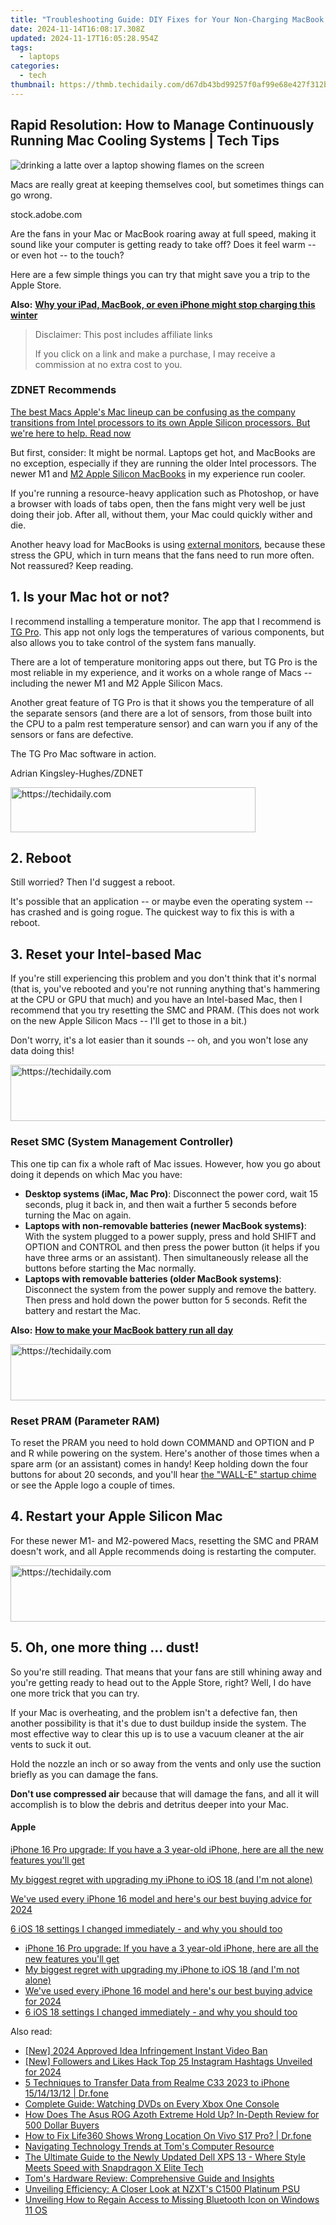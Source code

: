 ```yaml
---
title: "Troubleshooting Guide: DIY Fixes for Your Non-Charging MacBook Pro (No Cost Solutions) | ZDNet Tech Tips"
date: 2024-11-14T16:08:17.308Z
updated: 2024-11-17T16:05:28.954Z
tags:
  - laptops
categories:
  - tech
thumbnail: https://thmb.techidaily.com/d67db43bd99257f0af99e68e427f312b6fcddd2d0ff0d753e05a7e79c9663b0b.jpg
---
```


## Rapid Resolution: How to Manage Continuously Running Mac Cooling Systems | Tech Tips

![drinking a latte over a laptop showing flames on the screen](https://www.zdnet.com/a/img/resize/400fca16bfb2d9ffe223bf111059094c62f8b24f/2022/12/15/8234a444-5891-45a1-96a0-fc6c45f63382/adobestock-272868377.jpg?auto=webp&width=1280)

Macs are really great at keeping themselves cool, but sometimes things can go wrong.

stock.adobe.com

Are the fans in your Mac or MacBook roaring away at full speed, making it sound like your computer is getting ready to take off? Does it feel warm -- or even hot -- to the touch? 

Here are a few simple things you can try that might save you a trip to the Apple Store. 

**Also:** [**Why your iPad, MacBook, or even iPhone might stop charging this winter**](https://www.zdnet.com/article/why-your-ipad-macbook-or-even-iphone-might-stop-charging-this-winter/)

>  Disclaimer: This post includes affiliate links
>
>  If you click on a link and make a purchase, I may receive a commission at no extra cost to you.
>

### **ZDNET** Recommends

[The best Macs Apple's Mac lineup can be confusing as the company transitions from Intel processors to its own Apple Silicon processors. But we're here to help.  Read now](https://www.zdnet.com/article/best-mac/)

But first, consider: It might be normal. Laptops get hot, and MacBooks are no exception, especially if they are running the older Intel processors. The newer M1 and [M2 Apple Silicon MacBooks](https://buy.geni.us/Proxy.ashx?TSID=368250&GR%5FURL=https%3A%2F%2Fwww.amazon.com%2F2022-Apple-MacBook-Laptop-chip%2Fdp%2FB0B3C5HNXJ%3Ftag%3Dzd-buy-button-20%26ascsubtag%3D%5F%5FCOM%5FCLICK%5FID%5F%5F%7C5970eb04-0066-4689-9ca2-84efed263657%7Cdtp&dtb=1) in my experience run cooler. 

If you're running a resource-heavy application such as Photoshop, or have a browser with loads of tabs open, then the fans might very well be just doing their job. After all, without them, your Mac could quickly wither and die. 

Another heavy load for MacBooks is using [external monitors](https://www.zdnet.com/article/best-monitor/), because these stress the GPU, which in turn means that the fans need to run more often. Not reassured? Keep reading. 

## 1\. Is your Mac hot or not?

I recommend installing a temperature monitor. The app that I recommend is [TG Pro](https://www.tunabellysoftware.com/tgpro/). This app not only logs the temperatures of various components, but also allows you to take control of the system fans manually. 

There are a lot of temperature monitoring apps out there, but TG Pro is the most reliable in my experience, and it works on a whole range of Macs -- including the newer M1 and M2 Apple Silicon Macs.

Another great feature of TG Pro is that it shows you the temperature of all the separate sensors (and there are a lot of sensors, from those built into the CPU to a palm rest temperature sensor) and can warn you if any of the sensors or fans are defective.

The TG Pro Mac software in action.

Adrian Kingsley-Hughes/ZDNET

<!-- affiliate ads begin -->
<a href="https://aligracehair.sjv.io/c/5597632/2135359/19272" target="_top" id="2135359">
  <img src="//a.impactradius-go.com/display-ad/19272-2135359" border="0" alt="https://techidaily.com" width="392" height="72"/>
</a>
<img height="0" width="0" src="https://aligracehair.sjv.io/i/5597632/2135359/19272" style="position:absolute;visibility:hidden;" border="0" />
<!-- affiliate ads end -->

## 2\. Reboot

Still worried? Then I'd suggest a reboot.

It's possible that an application -- or maybe even the operating system -- has crashed and is going rogue. The quickest way to fix this is with a reboot.

## 3\. Reset your Intel-based Mac

If you're still experiencing this problem and you don't think that it's normal (that is, you've rebooted and you're not running anything that's hammering at the CPU or GPU that much) and you have an Intel-based Mac, then I recommend that you try resetting the SMC and PRAM. (This does not work on the new Apple Silicon Macs -- I'll get to those in a bit.)

Don't worry, it's a lot easier than it sounds -- oh, and you won't lose any data doing this!

<!-- affiliate ads begin -->
<a href="https://aligracehair.sjv.io/c/5597632/2047351/19272" target="_top" id="2047351">
  <img src="//a.impactradius-go.com/display-ad/19272-2047351" border="0" alt="https://techidaily.com" width="728" height="90"/>
</a>
<img height="0" width="0" src="https://aligracehair.sjv.io/i/5597632/2047351/19272" style="position:absolute;visibility:hidden;" border="0" />
<!-- affiliate ads end -->

###  Reset SMC (System Management Controller)

This one tip can fix a whole raft of Mac issues. However, how you go about doing it depends on which Mac you have: 

* **Desktop systems (iMac, Mac Pro)**: Disconnect the power cord, wait 15 seconds, plug it back in, and then wait a further 5 seconds before turning the Mac on again.
* **Laptops with non-removable batteries (newer MacBook systems)**: With the system plugged to a power supply, press and hold SHIFT and OPTION and CONTROL and then press the power button (it helps if you have three arms or an assistant). Then simultaneously release all the buttons before starting the Mac normally.
* **Laptops with removable batteries (older MacBook systems)**: Disconnect the system from the power supply and remove the battery. Then press and hold down the power button for 5 seconds. Refit the battery and restart the Mac.

**Also:** [**How to make your MacBook battery run all day**](https://www.zdnet.com/article/how-to-make-your-macbook-battery-last-all-day/)

<!-- affiliate ads begin -->
<a href="https://ephamedtechinc.pxf.io/c/5597632/2126493/26400" target="_top" id="2126493">
  <img src="//a.impactradius-go.com/display-ad/26400-2126493" border="0" alt="https://techidaily.com" width="640" height="90"/>
</a>
<img height="0" width="0" src="https://ephamedtechinc.pxf.io/i/5597632/2126493/26400" style="position:absolute;visibility:hidden;" border="0" />
<!-- affiliate ads end -->

### Reset PRAM (Parameter RAM)

To reset the PRAM you need to hold down COMMAND and OPTION and P and R while powering on the system. Here's another of those times when a spare arm (or an assistant) comes in handy! Keep holding down the four buttons for about 20 seconds, and you'll hear [the "WALL-E" startup chime](https://www.youtube.com/watch?v=bBmM4VM8Bv8) or see the Apple logo a couple of times. 

## 4\. Restart your Apple Silicon Mac

For these newer M1- and M2-powered Macs, resetting the SMC and PRAM doesn't work, and all Apple recommends doing is restarting the computer.

<!-- affiliate ads begin -->
<a href="https://ephamedtechinc.pxf.io/c/5597632/2137226/26400" target="_top" id="2137226">
  <img src="//a.impactradius-go.com/display-ad/26400-2137226" border="0" alt="https://techidaily.com" width="728" height="90"/>
</a>
<img height="0" width="0" src="https://ephamedtechinc.pxf.io/i/5597632/2137226/26400" style="position:absolute;visibility:hidden;" border="0" />
<!-- affiliate ads end -->

## 5\. Oh, one more thing ... dust!

So you're still reading. That means that your fans are still whining away and you're getting ready to head out to the Apple Store, right? Well, I do have one more trick that you can try.

If your Mac is overheating, and the problem isn't a defective fan, then another possibility is that it's due to dust buildup inside the system. The most effective way to clear this up is to use a vacuum cleaner at the air vents to suck it out. 

Hold the nozzle an inch or so away from the vents and only use the suction briefly as you can damage the fans.

**Don't use compressed air** because that will damage the fans, and all it will accomplish is to blow the debris and detritus deeper into your Mac.

#### Apple

[iPhone 16 Pro upgrade: If you have a 3 year-old iPhone, here are all the new features you'll get](https://www.zdnet.com/article/iphone-16-pro-and-pro-max-hands-on/ "iPhone 16 Pro upgrade: If you have a 3 year-old iPhone, here are all the new features you'll get")

[My biggest regret with upgrading my iPhone to iOS 18 (and I'm not alone)](https://www.zdnet.com/article/my-biggest-regret-with-updating-my-iphone-to-ios-18-and-im-not-alone/ "My biggest regret with upgrading my iPhone to iOS 18 (and I'm not alone)")

[We've used every iPhone 16 model and here's our best buying advice for 2024](https://www.zdnet.com/article/iphone-16-pro-max-buying-advice-2024/ "We've used every iPhone 16 model and here's our best buying advice for 2024")

[6 iOS 18 settings I changed immediately - and why you should too](https://www.zdnet.com/article/6-ios-18-settings-i-changed-immediately-and-why-you-should-too/ "6 iOS 18 settings I changed immediately - and why you should too")

* [iPhone 16 Pro upgrade: If you have a 3 year-old iPhone, here are all the new features you'll get](https://www.zdnet.com/article/iphone-16-pro-and-pro-max-hands-on/ "iPhone 16 Pro upgrade: If you have a 3 year-old iPhone, here are all the new features you'll get")
* [My biggest regret with upgrading my iPhone to iOS 18 (and I'm not alone)](https://www.zdnet.com/article/my-biggest-regret-with-updating-my-iphone-to-ios-18-and-im-not-alone/ "My biggest regret with upgrading my iPhone to iOS 18 (and I'm not alone)")
* [We've used every iPhone 16 model and here's our best buying advice for 2024](https://www.zdnet.com/article/iphone-16-pro-max-buying-advice-2024/ "We've used every iPhone 16 model and here's our best buying advice for 2024")
* [6 iOS 18 settings I changed immediately - and why you should too](https://www.zdnet.com/article/6-ios-18-settings-i-changed-immediately-and-why-you-should-too/ "6 iOS 18 settings I changed immediately - and why you should too")

<ins class="adsbygoogle"
     style="display:block"
     data-ad-format="autorelaxed"
     data-ad-client="ca-pub-7571918770474297"
     data-ad-slot="1223367746"></ins>

<ins class="adsbygoogle"
     style="display:block"
     data-ad-client="ca-pub-7571918770474297"
     data-ad-slot="8358498916"
     data-ad-format="auto"
     data-full-width-responsive="true"></ins>

<span class="atpl-alsoreadstyle">Also read:</span>
<div><ul>
<li><a href="https://facebook-video-recording.techidaily.com/new-2024-approved-idea-infringement-instant-video-ban/"><u>[New] 2024 Approved Idea Infringement Instant Video Ban</u></a></li>
<li><a href="https://instagram-video-recordings.techidaily.com/new-followers-and-likes-hack-top-25-instagram-hashtags-unveiled-for-2024/"><u>[New] Followers and Likes Hack Top 25 Instagram Hashtags Unveiled for 2024</u></a></li>
<li><a href="https://blog-min.techidaily.com/5-techniques-to-transfer-data-from-realme-c33-2023-to-iphone-15141312-drfone-by-drfone-transfer-from-android-transfer-from-android/"><u>5 Techniques to Transfer Data from Realme C33 2023 to iPhone 15/14/13/12 | Dr.fone</u></a></li>
<li><a href="https://blog-min.techidaily.com/complete-guide-watching-dvds-on-every-xbox-one-console/"><u>Complete Guide: Watching DVDs on Every Xbox One Console</u></a></li>
<li><a href="https://hardware-reviews.techidaily.com/how-does-the-asus-rog-azoth-extreme-hold-up-in-depth-review-for-500-dollar-buyers/"><u>How Does The Asus ROG Azoth Extreme Hold Up? In-Depth Review for 500 Dollar Buyers</u></a></li>
<li><a href="https://fake-location.techidaily.com/how-to-fix-life360-shows-wrong-location-on-vivo-s17-pro-drfone-by-drfone-virtual-android/"><u>How to Fix Life360 Shows Wrong Location On Vivo S17 Pro? | Dr.fone</u></a></li>
<li><a href="https://hardware-reviews.techidaily.com/navigating-technology-trends-at-toms-computer-resource/"><u>Navigating Technology Trends at Tom's Computer Resource</u></a></li>
<li><a href="https://hardware-reviews.techidaily.com/the-ultimate-guide-to-the-newly-updated-dell-xps-13-where-style-meets-speed-with-snapdragon-x-elite-tech/"><u>The Ultimate Guide to the Newly Updated Dell XPS 13 - Where Style Meets Speed with Snapdragon X Elite Tech</u></a></li>
<li><a href="https://hardware-reviews.techidaily.com/toms-hardware-review-comprehensive-guide-and-insights/"><u>Tom's Hardware Review: Comprehensive Guide and Insights</u></a></li>
<li><a href="https://hardware-reviews.techidaily.com/unveiling-efficiency-a-closer-look-at-nzxts-c1500-platinum-psu/"><u>Unveiling Efficiency: A Closer Look at NZXT's C1500 Platinum PSU</u></a></li>
<li><a href="https://win-howtos.techidaily.com/unveiling-how-to-regain-access-to-missing-bluetooth-icon-on-windows-11-os/"><u>Unveiling How to Regain Access to Missing Bluetooth Icon on Windows 11 OS</u></a></li>
</ul></div>

